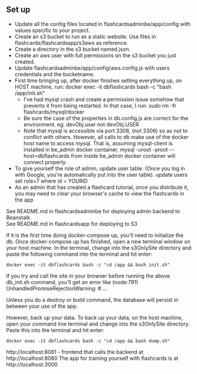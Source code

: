 ## Set up

- Update all the config files located in flashcardsadminbe/app/config with values specific to your project.
- Create an s3 bucket to run as a static website. Use files in flashcards/flashcardsapp/s3aws as reference.
- Create a directory in the s3 bucket named json.
- Create an aws user with full permissions on the s3 bucket you just created.
- Update flashcardsadminbe/app/config/aws.config.js with users credentials and the bucketname.
- First time bringing up, after docker finishes setting everything up, on HOST machine, run: 
    docker exec -it dbflashcards bash -c "bash /app/init.sh"
    * I've had mysql crash and create a permission issue somehow that prevents it from being restarted. In that case, 
    I run: sudo rm -fr flashcards/mysql/docker
    * Be sure the case of the properties in db.config.js are correct for the environment. eg. devObj.user not devObj.USER
    * Note that mysql is accessible via port 3308, (not 3306) so as not to conflict with others. However, all calls to 
    db make use of the docker host name to access mysql. That is, assuming mysql-client is installed in be_admin 
    docker container,  mysql -uroot -proot --host=dbflashcards from inside be_admin docker container will connect 
    properly.  
- To give yourself the role of admin, update user table. (Once you log in with Google, you're automatically put into the user table). update users set role=7 where id = YOURID    
- As an admin that has created a flashcard tutorial, once you distribute it, you may need to clear your browser's cache to 
  view the flashcards in the app
    
See README.md in flashcardsadminbe for deploying admin backend to Beanstalk.    
See README.md in flashcardsapp for deploying to S3

If it is the first time doing docker-compose up, you'll need to initialize the db. Once docker-compose up has finished, open a new terminal window on your host machine. In the terminal, change into the s3OnlySite directory and paste the following command into the terminal and hit enter:
```
docker exec -it dbflashcards bash -c "cd /app && bash init.sh"
```
If you try and call the site in your browser before running the above db_init.sh command, you'll get an error like
(node:791) UnhandledPromiseRejectionWarning: #<Object> ...

Unless you do a destroy or build command, the database will persist in between your use of the app.

However, back up your data. To back up your data, on the host machine, open your command line terminal and change into the s3OnlySite  directory. Paste this into the terminal and hit enter:
```
docker exec -it dbflashcards bash -c "cd /app && bash dump.sh"
```

http://localhost:8081 - frontend that calls the backend at http://localhost:8080
The app for training yourself with flashcards is at http://localhost:3000



